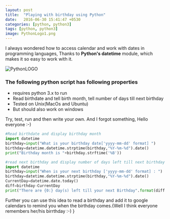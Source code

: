 ```yaml
---
layout: post
title:  "Playing with birthday using Python"
date:   2016-06-30 15:41:47 +0530
categories: [python, python3]
tags: [python, python3]
image: PythonLogo1.png
---
```


I always wondered how to access calendar and work with dates in programming languages,
Thanks to **Python's datetime** module, which makes it so easy to work with it.

![PythonLOGO](https://2.bp.blogspot.com/-JQpULUzVx6Q/V01A90yt41I/AAAAAAAAEd8/WRLsCqamF3YvBRFu65b2tISJUR451LweQCKgB/s640/MTE5NDg0MDYxMTk4NTUwNTQz.png)

### The following python script has following properties

 * requires python 3.x to run
 * Read birthdate and tell birth month, tell number of days till next birthday
 * Tested on Unix(MacOs and Ubuntu)
 * But should also work on windows

Try, test, run and then write your own.
And I forgot something, Hello everyone  :-)

```python
#Read birthdate and display birthday month
import datetime
birthday=input("What is your birthday date['yyyy-mm-dd' format] ")
birthday=datetime.datetime.strptime(birthday,"%Y-%m-%d").date()
print("Birthday month is "+birthday.strftime('%B'))
```

```python
#read next birthday and display number of days left till next birthday
import datetime
birthday=input("When is your next birthday ['yyyy-mm-dd' format] : ")
birthday=datetime.datetime.strptime(birthday,"%Y-%m-%d").date()
CurrentDay=datetime.date.today()
diff=birthday-CurrentDay
print("There are {0:} day(s) left till your next Birthday".format(diff.days))
```

Further you can use this idea to read a birthday and add it to google calendars to remind you when the birthday comes.{Well I think everyone remembers her/his birrthday :-) }
